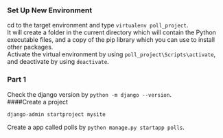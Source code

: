 ### Set Up New Environment
cd to the target environment and type `virtualenv poll_project`.  
It will create a folder in the current directory which will contain the Python executable files, and a copy of the pip library which you can use to install other packages.  
Activate the virtual environment by using `poll_project\Scripts\activate`, and deactivate by using `deactivate`.  

### Part 1
Check the django version by `python -m django --version`.  
####Create a project 
```
django-admin startproject mysite
```  
Create a app called polls by `python manage.py startapp polls`. 